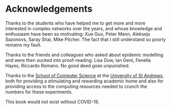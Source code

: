 # Acknowledgements

Thanks to the students who have helped me to get more and more
interested in complex networks over the years, and whose knowledge and
enthusiasm have been so motivating: Xue Guo, Peter Mann, Aleksejs
Sazonovs, Saray Shai, Mike Pitcher. The fact that I still understand
so poorly remains my fault.

Thanks to the friends and colleagues who asked about epidemic
modelling and were then sucked into proof-reading: Lisa Dow, Ian Gent,
Fenella Hayes, Riccardo Romano. No good deed goes unpunished.

Thanks to the [School of Computer
Science](https://www.st-andrews.ac.uk/computer-science) at the
[University of St Andrews](https://www.st-andrews.ac.uk), both for
providing a stimulating and rewarding academic home and also for
providing access to the computing resources needed to crunch the
numbers for these experiments.

This book would not exist without COVID-19.




